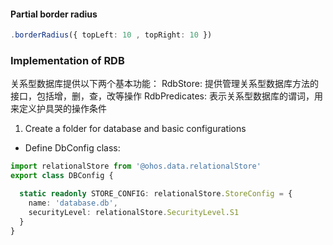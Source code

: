 


#### Partial border radius

```typescript
.borderRadius({ topLeft: 10 , topRight: 10 })
```

### Implementation of RDB

关系型数据库提供以下两个基本功能：
RdbStore: 提供管理关系型数据库方法的接口，包括增，删，查，改等操作
RdbPredicates: 表示关系型数据库的谓词，用来定义护具哭的操作条件

1. Create a folder for database and basic configurations

- Define DbConfig class:
```typescript
import relationalStore from '@ohos.data.relationalStore'
export class DBConfig {

  static readonly STORE_CONFIG: relationalStore.StoreConfig = {
    name: 'database.db',
    securityLevel: relationalStore.SecurityLevel.S1
  }
}
```

